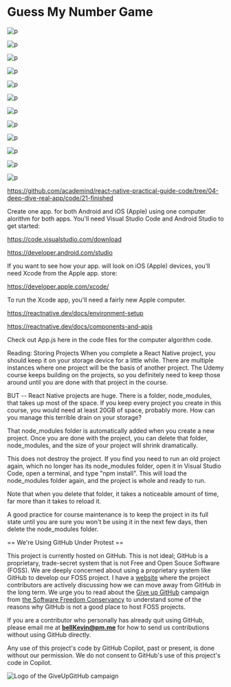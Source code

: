 # Guess My Number Game

![p](https://github.com/bell-kevin/guessMyNumberGame/blob/main/screenShots/1.PNG)

![p](https://github.com/bell-kevin/guessMyNumberGame/blob/main/screenShots/2.PNG)

![p](https://github.com/bell-kevin/guessMyNumberGame/blob/main/screenShots/3.PNG)

![p](https://github.com/bell-kevin/guessMyNumberGame/blob/main/screenShots/4.PNG)

![p](https://github.com/bell-kevin/guessMyNumberGame/blob/main/screenShots/5.PNG)

![p](https://github.com/bell-kevin/guessMyNumberGame/blob/main/screenShots/6.PNG)

![p](https://github.com/bell-kevin/guessMyNumberGame/blob/main/screenShots/7.PNG)

![p](https://github.com/bell-kevin/guessMyNumberGame/blob/main/screenShots/8.PNG)

![p](https://github.com/bell-kevin/guessMyNumberGame/blob/main/screenShots/9.PNG)

![p](https://github.com/bell-kevin/guessMyNumberGame/blob/main/screenShots/10.PNG)

![p](https://github.com/bell-kevin/guessMyNumberGame/blob/main/screenShots/11.PNG)

![p](https://github.com/bell-kevin/guessMyNumberGame/blob/main/screenShots/12.PNG)

https://github.com/academind/react-native-practical-guide-code/tree/04-deep-dive-real-app/code/21-finished

Create one app. for both Android and iOS (Apple) using one computer alorithm for both apps. You'll need Visual Studio Code and Android Studio to get started:

https://code.visualstudio.com/download

https://developer.android.com/studio

If you want to see how your app. will look on iOS (Apple) devices, you'll need Xcode from the Apple app. store:

https://developer.apple.com/xcode/

To run the Xcode app, you'll need a fairly new Apple computer.

https://reactnative.dev/docs/environment-setup

https://reactnative.dev/docs/components-and-apis

Check out App.js here in the code files for the computer algorithm code.

Reading: Storing Projects When you complete a React Native project, you should keep it on your storage device for a little while. There are multiple instances where one project will be the basis of another project. The Udemy course keeps building on the projects, so you definitely need to keep those around until you are done with that project in the course.

BUT -- React Native projects are huge. There is a folder, node_modules, that takes up most of the space. If you keep every project you create in this course, you would need at least 20GB of space, probably more. How can you manage this terrible drain on your storage?

That node_modules folder is automatically added when you create a new project. Once you are done with the project, you can delete that folder, node_modules, and the size of your project will shrink dramatically.

This does not destroy the project. If you find you need to run an old project again, which no longer has its node_modules folder, open it in Visual Studio Code, open a terminal, and type "npm install". This will load the node_modules folder again, and the project is whole and ready to run.

Note that when you delete that folder, it takes a noticeable amount of time, far more than it takes to reload it.

A good practice for course maintenance is to keep the project in its full state until you are sure you won't be using it in the next few days, then delete the node_modules folder.


== We're Using GitHub Under Protest ==

This project is currently hosted on GitHub.  This is not ideal; GitHub is a
proprietary, trade-secret system that is not Free and Open Souce Software
(FOSS).  We are deeply concerned about using a proprietary system like GitHub
to develop our FOSS project. I have a [website](https://bellKevin.me) where the
project contributors are actively discussing how we can move away from GitHub
in the long term.  We urge you to read about the [Give up GitHub](https://GiveUpGitHub.org) campaign 
from [the Software Freedom Conservancy](https://sfconservancy.org) to understand some of the reasons why GitHub is not 
a good place to host FOSS projects.

If you are a contributor who personally has already quit using GitHub, please
email me at **bellKevin@pm.me** for how to send us contributions without
using GitHub directly.

Any use of this project's code by GitHub Copilot, past or present, is done
without our permission.  We do not consent to GitHub's use of this project's
code in Copilot.

![Logo of the GiveUpGitHub campaign](https://sfconservancy.org/img/GiveUpGitHub.png)
